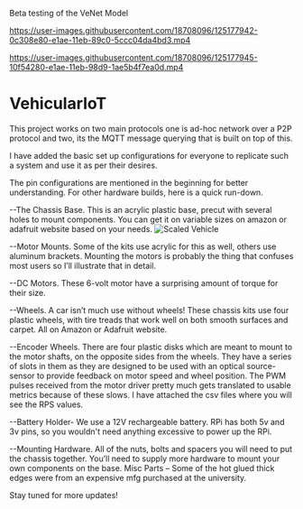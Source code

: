 Beta testing of the VeNet Model

https://user-images.githubusercontent.com/18708096/125177942-0c308e80-e1ae-11eb-89c0-5ccc04da4bd3.mp4



https://user-images.githubusercontent.com/18708096/125177945-10f54280-e1ae-11eb-98d9-1ae5b4f7ea0d.mp4

# VehicularIoT
This project works on two main protocols one is ad-hoc network over a P2P protocol and two, its the MQTT message querying that is built on top of this. 

I have added the basic set up configurations for everyone to replicate such a system and use it as per their desires.

The pin configurations are mentioned in the beginning for better understanding. For other hardware builds, here is a quick run-down.

--The Chassis Base. This is an acrylic plastic base, precut with several holes to mount components. You can get it on variable sizes on amazon or adafruit website based on your needs.
![Scaled Vehicle](https://user-images.githubusercontent.com/18708096/125177903-ab08bb00-e1ad-11eb-803f-d9a8a43f1b21.jpeg)

--Motor Mounts. Some of the kits use acrylic for this as well, others use aluminum brackets. Mounting the motors is probably the thing that confuses most users so I’ll illustrate that in detail.

--DC Motors. These 6-volt motor have a surprising amount of torque for their size.

--Wheels. A car isn’t much use without wheels! These chassis kits use four plastic wheels, with tire treads that work well on both smooth surfaces and carpet. All on Amazon or Adafruit website.

--Encoder Wheels. There are four plastic disks which are meant to mount to the motor shafts, on the opposite sides from the wheels. They have a series of slots in them as they are designed to be used with an optical source-sensor to provide feedback on motor speed and wheel position. The PWM pulses received from the motor driver pretty much gets translated to usable metrics because of these slows. I have attached the csv files where you will see the RPS values.

--Battery Holder- We use a 12V rechargeable battery. RPi has both 5v and 3v pins, so you wouldn't need anything excessive to power up the RPi.

--Mounting Hardware. All of the nuts, bolts and spacers you will need to put the chassis together.  You’ll need to supply more hardware to mount your own components on the base.
Misc Parts – Some of the hot glued thick edges were from an expensive mfg purchased at the university.

Stay tuned for more updates!

